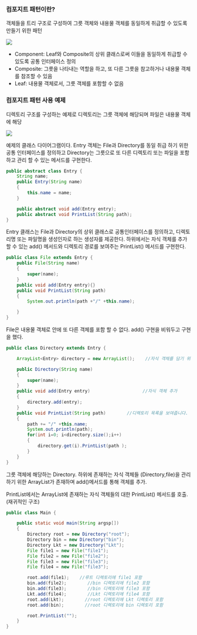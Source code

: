 ### 컴포지트 패턴이란?

객체들을 트리 구조로 구성하여 그릇 객체와 내용물 객체를 동일하게 취급할 수 있도록 만들기 위한 패턴

![](https://velog.velcdn.com/images/sanizzang00/post/624339a7-29c3-4e19-bfae-2243f1c3eb38/image.png)

- Component: Leaf와 Composite의 상위 클래스로써 이들을 동일하게 취급할 수 있도록 공통 인터페이스 정의
- Composite: 그릇을 나타내는 역할을 하고, 또 다른 그릇을 참고하거나 내용물 객체를 참조할 수 있음
- Leaf: 내용물 객체로서, 그릇 객체를 포함할 수 없음

### 컴포지트 패턴 사용 예제

디렉토리 구조를 구성하는 예제로 디렉토리는 그릇 객체에 해당되며 파일은 내용물 객체에 해당

![](https://velog.velcdn.com/images/sanizzang00/post/b3d66133-d09b-45eb-93e7-c439addbdaf4/image.png)

예제의 클래스 다이어그램이다. Entry 객체는 File과 Directory를 동일 취급 하기 위한 공통 인터페이스를 정의하고 Directory는 그릇으로 또 다른 디렉토리 또는 파일을 포함하고 관리 할 수 있는 메서드를 구현한다.

```java
public abstract class Entry {
    String name;
    public Entry(String name)
    {
        this.name = name;
    }

    public abstract void add(Entry entry);
    public abstract void PrintList(String path);
}
```

Entry 클래스는 File과 Directory의 상위 클래스로 공통인터페이스를 정의하고, 디렉토리명 또는 파일명을 생성인자로 하는 생성자를 제공한다. 하위에서는 자식 객체를 추가 할 수 있는 add() 메서드와 디렉토리 경로를 보여주는 PrintList() 메서드를 구현한다.

```java
public class File extends Entry {
    public File(String name)
    {
        super(name);
    }
    public void add(Entry entry){}
    public void PrintList(String path)
    {
        System.out.println(path +"/" +this.name);

    }
}
```

File은 내용물 객체로 안에 또 다른 객체를 포함 할 수 없다. add() 구현을 비워두고 구현을 했다.

```java
public class Directory extends Entry {

    ArrayList<Entry> directory = new ArrayList();    //자식 객체를 담기 위한 ArrayList

    public Directory(String name)
    {
        super(name);
    }
    public void add(Entry entry)                    //자식 객체 추가
    {
        directory.add(entry);
    }
    public void PrintList(String path)        //디렉토리 목록을 보여줍니다.
    {
        path += "/" +this.name;
        System.out.println(path);
        for(int i=0; i<directory.size();i++)
        {
            directory.get(i).PrintList(path );
        }
    }
}
```

그릇 객체에 해당하는 Directory. 하위에 존재하는 자식 객체들 (Directory,file)을 관리하기 위한 ArrayList가 존재하며 add()메서드를 통해 객체를 추가.

PrintList에서는 ArrayList에 존재하는 자식 객체들의 대한 PrintList() 메서드를 호출. (재귀적인 구조)

```java
public class Main {

    public static void main(String argsp[])
    {
        Directory root = new Directory("root");
        Directory bin = new Directory("bin");
        Directory Lkt = new Directory("Lkt");
        File file1 = new File("file1");
        File file2 = new File("file2");
        File file3 = new File("file3");
        File file4 = new File("file3");

        root.add(file1);    //루트 디렉토리에 file1 포함
        bin.add(file2);        //bin 디렉토리에 file2 포함
        bin.add(file3);        //bin 디렉토리에 file3 포함
        Lkt.add(file4);        //Lkt 디렉토리에 file4 포함
        root.add(Lkt);        //root 디렉토리에 Lkt 디렉토리 포함
        root.add(bin);        //root 디렉토리에 bin 디렉토리 포함

        root.PrintList("");
    }
}
```

